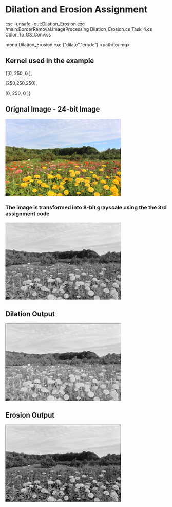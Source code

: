 # Dilation and Erosion Assignment

csc -unsafe -out:Dilation_Erosion.exe /main:BorderRemoval.ImageProcessing Dilation_Erosion.cs Task_4.cs Color_To_GS_Conv.cs

mono Dilation_Erosion.exe <method> ("dilate","erode") <path/to/img>

## Kernel used in the example

{[0,  250, 0 ],

 [250,250,250],
 
 [0,  250, 0 ]}

## Orignal Image - 24-bit Image 

<img src="https://github.com/Rashid12Kandah/Training_Assignment_7/blob/main/Dame1.jpg" alt="24-bit coloured Image of flower orchard" width="360" height="240">

### The image is transformed into 8-bit grayscale using the the 3rd assignment code

<img src="https://github.com/Rashid12Kandah/Training_Assignment_7/blob/main/Dame1.jpeg" alt="8-bit grayscale image of flower orchard" width="360" height="240">

## Dilation Output

<img src="https://github.com/Rashid12Kandah/Training_Assignment_7/blob/main/dilate.png" alt="8-bit grayscale dilated image of flower orchard" width="360" height="240">

## Erosion Output

<img src="https://github.com/Rashid12Kandah/Training_Assignment_7/blob/main/erode.png" alt="8-bit grayscale eroded image of flower orchard" width="360" height="240">

